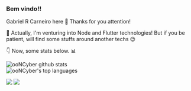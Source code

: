 ### Bem vindo!!

Gabriel R Carneiro here 🤩 Thanks for you attention!

<p align='left'>
  🚀 Actually, I'm venturing into Node and Flutter technologies! But if you be patient, will find some stuffs around another techs 😉
</p>
<p align='left'>
  👇 Now, some stats below. 📊
</p>

![ooNCyber github stats](https://github-readme-stats.vercel.app/api?username=ooncyber&show_icons=true&theme=merko)
<br>
![ooNCyber's top languages](https://github-readme-stats.vercel.app/api/top-langs/?username=ooncyber&layout=compact)

<p align="left">

  <a href="https://www.linkedin.com/in/gabriel-rodrigues-carneiro" alt="Linkedin">
  <img src="https://img.shields.io/badge/-Linkedin-0e76a8?style=for-the-badge&logo=Linkedin&logoColor=white&link=https://www.linkedin.com/in/gabriel-rodrigues-carneiro" /></a>

  <a href="https://www.facebook.com/100002107369207" alt="Facebook">
  <img src="https://img.shields.io/badge/-Facebook-3b5998?style=for-the-badge&logo=facebook&logoColor=white&link=https://www.facebook.com/100002107369207/"/></a>
</p>  
